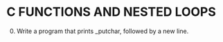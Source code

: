 # C FUNCTIONS AND NESTED LOOPS

0. Write a program that prints _putchar, followed by a new line.




